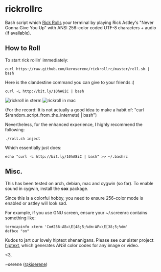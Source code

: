 # rickrollrc

Bash script which [Rick Rolls](http://en.wikipedia.org/wiki/Rickrolling) your
terminal by playing Rick Astley's "Never Gonna Give You Up" with ANSI 256-color
coded UTF-8 characters + audio (if available).

## How to Roll
To start rick rollin' immediately:

    curl https://raw.github.com/keroserene/rickrollrc/master/roll.sh | bash

Here is the clandestine command you can give to your friends :)

    curl -L http://bit.ly/10hA8iC | bash

![rickroll in xterm](http://i.imgur.com/ZAsQWtP.png)
![rickroll in mac](http://i.imgur.com/yDLaZna.png)

(For the record: It is not actually a good idea to make a habit of:
"curl $(random_script_from_the_internets) | bash")


Nevertheless, for the enhanced experience, I highly recommend the following:

    ./roll.sh inject

Which essentially just does:

    echo "curl -L http://bit.ly/10hA8iC | bash" >> ~/.bashrc

## Misc.

This has been tested on arch, debian, mac and cygwin (so far).
To enable sound in cygwin, install the **sox** package.

Since this is a colorful hobby, you need to ensure 256-color mode is enabled or
astley will look sad.

For example, if you use GNU screen, ensure your ~/.screenrc contains something
like:

    termcapinfo xterm 'Co#256:AB=\E[48;5;%dm:AF=\E[38;5;%dm'
    defbce "on"

Kudos to jart our lovely hiptext shenanigans.
Please see our sister project: [hiptext](https://github.com/jart/hiptext), which
generates ANSI color codes for any image or video.

<3,

~serene ([@kiserene](http://twitter.com/kiserene))
